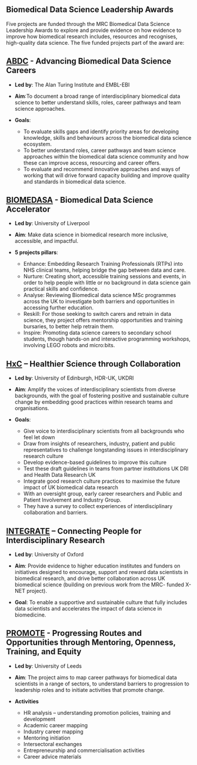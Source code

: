 ## Biomedical Data Science Leadership Awards

Five projects are funded through the MRC Biomedical Data Science Leadership Awards to explore and provide evidence on how evidence to improve how
biomedical research includes, resources and recognises, high-quality data science.
The five funded projects part of the award are:

## [ABDC](https://www.turing.ac.uk/research/research-projects/advancing-biomedical-data-science-careers) - Advancing Biomedical Data Science Careers 
- **Led by**: The Alan Turing Institute and EMBL-EBI

- **Aim**:To document a broad range of interdisciplinary biomedical data science to better understand skills, roles, career pathways and team science approaches.
  
- **Goals**:
  - To evaluate skills gaps and identify priority areas for developing knowledge, skills and behaviours across the biomedical data science ecosystem.
  - To better understand roles, career pathways and team science approaches within the biomedical data science community and how these can improve
    access, resourcing and career offers.
  - To evaluate and recommend innovative approaches and ways of working that will  drive forward capacity building and improve quality and standards
    in biomedical data science. 
  
## [BIOMEDASA](https://www.liverpool.ac.uk/computational-biology-facility/biomedasa/) - Biomedical Data Science Accelerator  
- **Led by**: University of Liverpool 

- **Aim**: Make data science in biomedical research more inclusive, accessible, and impactful.

- **5 projects pillars**: 
  - Enhance: Embedding Research Training Professionals (RTPs) into NHS clinical teams, helping bridge the gap between data and care. 
  - Nurture: Creating short, accessible training sessions and events, in order to help people with little or no background in data science gain practical skills and confidence. 
  - Analyse: Reviewing Biomedical data science MSc programmes across the UK to investigate both barriers and opportunities in accessing further education.  
  - Reskill: For those seeking to switch carers and retrain in data science, they project offers mentorship opportunities and training bursaries, to better help retrain them.  
  - Inspire: Promoting data science careers to secondary school students, though hands-on and interactive programming workshops, involving LEGO robots and micro:bits.  

## [HxC](https://www.ukdri.ac.uk/hxc-healthier-science-through-collaboration) – Healthier Science through Collaboration 
- **Led by**: University of Edinburgh, HDR-UK, UKDRI 

- **Aim**: Amplify the voices of interdisciplinary scientists from diverse backgrounds, with the goal of fostering positive and sustainable culture
  change by embedding good practices within research teams and organisations.

- **Goals**: 
  - Give voice to interdisciplinary scientists from all backgrounds who feel let down
  - Draw from insights of researchers, industry, patient and public representatives to challenge longstanding issues in interdisciplinary research culture
  - Develop evidence-based guidelines to improve this culture
  - Test these draft guidelines in teams from partner institutions UK DRI and Health Data Research UK
  - Integrate good research culture practices to maximise the future impact of UK biomedical data research
  - With an oversight group, early career researchers and Public and Patient Involvement and Industry Group.
  - They have a survey to collect experiences of interdisciplinary collaboration and barriers.

## [INTEGRATE](https://integrate-bio.org/) – Connecting People for Interdisciplinary Research
- **Led by**: University of Oxford
  
- **Aim**: Provide evidence to higher education institutes and funders on initiatives designed to encourage, support and reward data scientists in
  biomedical research, and drive better collaboration across UK biomedical science (building on previous work from the MRC- funded X-NET project).

- **Goal**: To enable a supportive and sustainable culture that fully includes data scientists and accelerates the impact of data science in
  biomedicine.

## [PROMOTE](https://lida.leeds.ac.uk/lida-health-community/promote-progressing-biomedical-data-scientists-careers/) - Progressing Routes and Opportunities through Mentoring, Openness, Training, and Equity

- **Led by**: University of Leeds

- **Aim**: 
The project aims to map career pathways for biomedical data scientists in a range of sectors, to understand barriers to progression to leadership
roles and to initiate activities that promote change.

- **Activities**
  - HR analysis – understanding promotion policies, training and development
  - Academic career mapping
  - Industry career mapping
  - Mentoring initiation
  - Intersectoral exchanges
  - Entrepreneurship and commercialisation activities
  - Career advice materials
